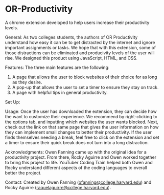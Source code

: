 # OR-Productivity
A chrome extension developed to help users increase their productivity levels.

General:
As two colleges students, the authors of OR Productivity understand how easy it can be to get distracted by the internet and ignore important assignments or tasks. We hope that with this extension, some of those distractions can be eliminated and producivity levels of the user will rise. We designed this product using JavaScript, HTML, and CSS.

Features:
The three main features are the following:
1. A page that allows the user to block websites of their choice for as long as they desire.
2. A pop-up that allows the user to set a timer to ensure they stay on track.
3. A page with helpful tips in general productivity. 

Set Up:


Usage:
Once the user has downloaded the extension, they can decide how the want to customize their experience. We recommend by right-clicking to the options tab, and inputting which websites the user wants blocked. Next, check out the link on that same page that gives the user information on how they can implement small changes to better their productivity. If the user finds themselves needing a break, feel free to click on the extension and set a timer to ensure their quick break does not turn into a long distraction.

Acknowledgments:
Owen Fanning came up with the original idea for a productivity project. From there, Rocky Aguirre and Owen worked together to bring this project to life. YouTuber Coding Train helped both Owen and Rocky understand different aspects of the coding languages to overall better the project.

Contact:
Created by Owen Fanning (ofanning@college.harvard.edu) and Rocky Aguirre (raquelaguirre@college.harvard.edu). 
